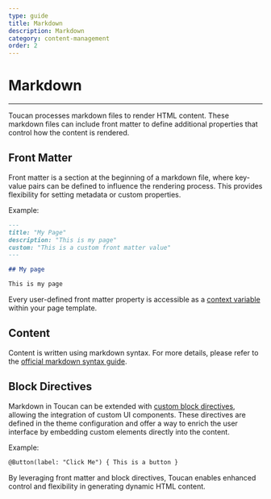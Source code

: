 ```yaml
---
type: guide
title: Markdown
description: Markdown
category: content-management
order: 2
---
```


# Markdown
---

Toucan processes markdown files to render HTML content. These markdown files can include front matter to define additional properties that control how the content is rendered.

## Front Matter

Front matter is a section at the beginning of a markdown file, where key-value pairs can be defined to influence the rendering process. This provides flexibility for setting metadata or custom properties.

Example:

```md
---
title: "My Page"
description: "This is my page"
custom: "This is a custom front matter value"
---

## My page

This is my page
```

Every user-defined front matter property is accessible as a [context variable](/docs/themes/mustache-templates/) within your page template.


## Content

Content is written using markdown syntax. For more details, please refer to the [official markdown syntax guide](https://www.markdownguide.org/basic-syntax/).

## Block Directives

Markdown in Toucan can be extended with [custom block directives](/docs/themes/block-directives/), allowing the integration of custom UI components. These directives are defined in the theme configuration and offer a way to enrich the user interface by embedding custom elements directly into the content.

Example:

```md
@Button(label: "Click Me") { This is a button }
```

By leveraging front matter and block directives, Toucan enables enhanced control and flexibility in generating dynamic HTML content.